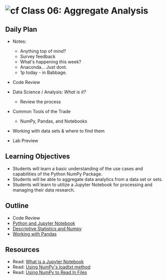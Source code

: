 # ![cf](http://i.imgur.com/7v5ASc8.png) Class 06: Aggregate Analysis

## Daily Plan
- Notes:
    - Anything top of mind?
    - Survey feedback
    - What's happening this week?
    - Anaconda... Just dont.
    - 1p today - in Babbage.

- Code Review
- Data Science / Analysis: _What is it?_
    - Review the process
- Common Tools of the Trade
    - NumPy, Pandas, and Notebooks
- Working with data sets & where to find them
- Lab Preview

## Learning Objectives

- Students will learn a basic understanding of the use cases and capabilities of the Python NumPy Package.
- Students will be able to aggregate data analytics from a data set or sets.
- Students will learn to utilize a Jupyter Notebook for processing and managing their data research.

## Outline

- Code Review
- [Python and Jupyter Notebook]
- [Descriptive Statistics and Numpy]
- [Working with Pandas]


<!-- links -->
[Python and Jupyter Notebook]: ./notes/jupyter_notebook.md
[Descriptive Statistics and Numpy]: ./notes/numpy_stats.md
[Working with Pandas]: ./notes/pandas.md

## Resources
- Read: [What is a Jupyter Notebook](https://jupyter-notebook-beginner-guide.readthedocs.io/en/latest/what_is_jupyter.html)
- Read: [Using NumPy's loadtxt method](https://scipython.com/book/chapter-6-numpy/examples/using-numpys-loadtxt-method/)
- Read: [Using NumPy to Read In Files](https://www.dataquest.io/blog/numpy-tutorial-python/)
